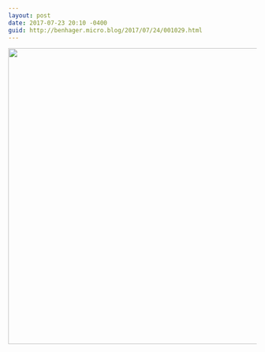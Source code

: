 ```yaml
---
layout: post
date: 2017-07-23 20:10 -0400
guid: http://benhager.micro.blog/2017/07/24/001029.html
---
```



<img src="http://hager.blog/uploads/2017/1f1c824c29.jpg" width="600" height="600" />
